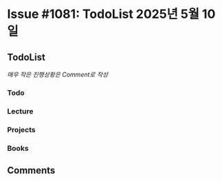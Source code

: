 # Issue #1081: TodoList 2025년 5월 10일

## TodoList

*매우 작은 진행상황은 Comment로 작성*

### Todo  

### Lecture

### Projects

### Books


## Comments

